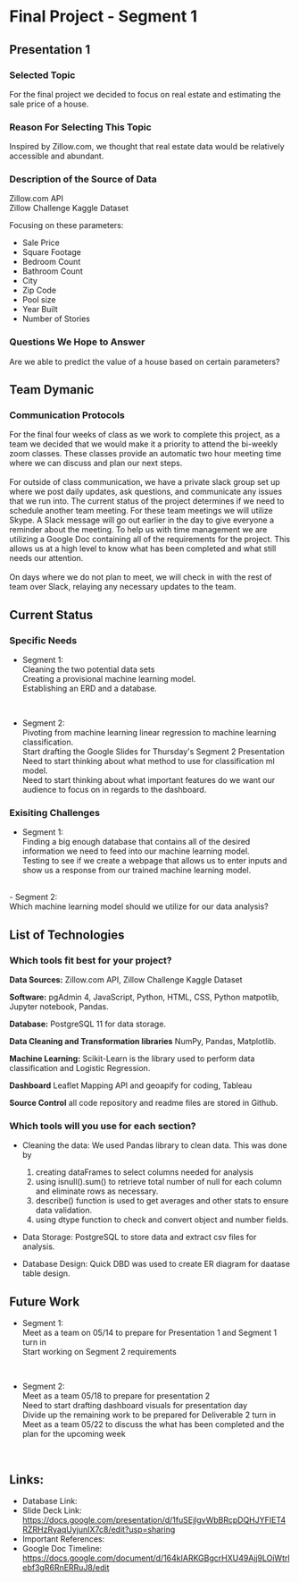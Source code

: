 # Final Project - Segment 1 

## Presentation 1
### Selected Topic 
For the final project we decided to focus on real estate and estimating the sale price of a house.

### Reason For Selecting This Topic 
Inspired by Zillow.com, we thought that real estate data would be relatively accessible and abundant.

### Description of the Source of Data
Zillow.com API <br />
Zillow Challenge Kaggle Dataset <br />

Focusing on these parameters:
- Sale Price
- Square Footage
- Bedroom Count
- Bathroom Count
- City
- Zip Code
- Pool size
- Year Built
- Number of Stories

### Questions We Hope to Answer
Are we able to predict the value of a house based on certain parameters?

## Team Dymanic
### Communication Protocols
For the final four weeks of class as we work to complete this project, as a team we decided that we would make it a priority to attend the bi-weekly zoom classes. These classes provide an automatic two hour meeting time where we can discuss and plan our next steps. <br />
<br />
For outside of class communication, we have a private slack group set up where we post daily updates, ask questions, and communicate any issues that we run into. The current status of the project determines if we need to schedule another team meeting. For these team meetings we will utilize Skype. A Slack message will go out earlier in the day to give everyone a reminder about the meeting. To help us with time management we are utilizing a Google Doc containing all of the requirements for the project. This allows us at a high level to know what has been completed and what still needs our attention.  <br />
<br />
On days where we do not plan to meet, we will check in with the rest of team over Slack, relaying any necessary updates to the team. 

## Current Status
### Specific Needs
- Segment 1: <br />
Cleaning the two potential data sets <br />
Creating a provisional machine learning model. <br />
Establishing an ERD and a database. <br />
<br />

- Segment 2: <br />
Pivoting from machine learning linear regression to machine learning classification. <br />
Start drafting the Google Slides for Thursday's Segment 2 Presentation <br />
Need to start thinking about what method to use for classification ml model. <br />
Need to start thinking about what important features do we want our audience to focus on in regards to the dashboard. <br />

### Exisiting Challenges
- Segment 1: <br />
Finding a big enough database that contains all of the desired information we need to feed into our machine learning model.<br />
Testing to see if we create a webpage that allows us to enter inputs and show us a response from our trained machine learning model. <br />
<br />
- Segment 2: <br />
Which machine learning model should we utilize for our data analysis?
 

## List of Technologies
### Which tools fit best for your project?

**Data Sources:** Zillow.com API, Zillow Challenge Kaggle Dataset

**Software:**  pgAdmin 4, JavaScript, Python, HTML, CSS, Python matpotlib, Jupyter notebook, Pandas.

**Database:** PostgreSQL 11 for data storage.

**Data Cleaning and Transformation libraries** NumPy, Pandas, Matplotlib.

**Machine Learning:** Scikit-Learn is the library used to perform data classification and Logistic Regression.

**Dashboard** Leaflet Mapping API and geoapify for coding, Tableau

**Source Control** all code repository and readme files are stored in Github.

### Which tools will you use for each section?
- Cleaning the data: We used Pandas library to clean data. This was done by
     1. creating dataFrames to select columns needed for analysis 
     2. using isnull().sum() to retrieve total number of null for each column and eliminate rows as necessary.
     3. describe() function is used to get averages and other stats to ensure data validation.
     4. using dtype function to check and convert object and number fields.

- Data Storage: PostgreSQL to store data and extract csv files for analysis.

- Database Design: Quick DBD was used to create ER diagram for daatase table design.

## Future Work
- Segment 1: <br />
Meet as a team on 05/14 to prepare for Presentation 1 and Segment 1 turn in <br />
Start working on Segment 2 requirements
<br />

- Segment 2: <br />
Meet as a team 05/18 to prepare for presentation 2 <br />
Need to start drafting dashboard visuals for presentation day <br />
Divide up the remaining work to be prepared for Deliverable 2 turn in <br />
Meet as a team 05/22 to discuss the what has been completed and the plan for the upcoming week <br />


<br />

## Links:

- Database Link:
- Slide Deck Link: https://docs.google.com/presentation/d/1fuSEjlgvWbBRcpDQHJYFIET4RZRHzRyaqUyjunIX7c8/edit?usp=sharing
- Important References:
- Google Doc Timeline: https://docs.google.com/document/d/164kIARKGBgcrHXU49Ajj9LOiWtrlebf3gR6RnERRuJ8/edit
